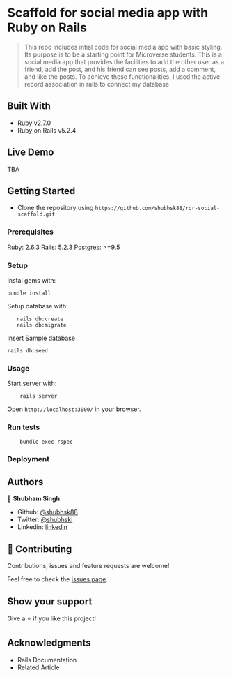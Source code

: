 # Scaffold for social media app with Ruby on Rails

> This repo includes intial code for social media app with basic styling. Its purpose is to be a starting point for Microverse students.
> This is a social media app that provides the facilities to add the other user as a friend, add the post, and his friend can see posts, add a comment, and like the posts. To achieve these functionalities, I used the active record association in rails to connect my
> database

## Built With

- Ruby v2.7.0
- Ruby on Rails v5.2.4

## Live Demo

TBA

## Getting Started

- Clone the repository using `https://github.com/shubhsk88/ror-social-scaffold.git`

### Prerequisites

Ruby: 2.6.3
Rails: 5.2.3
Postgres: >=9.5

### Setup

Instal gems with:

```
bundle install
```

Setup database with:

```
   rails db:create
   rails db:migrate

```

Insert Sample database

```
rails db:seed

```

### Usage

Start server with:

```
    rails server
```

Open `http://localhost:3000/` in your browser.

### Run tests

```
    bundle exec rspec
```


### Deployment

## Authors

👤 **Shubham Singh**

- Github: [@shubhsk88](https://github.com/shubhsk88)
- Twitter: [@shubhski](twitter.com/shubski)
- Linkedin: [linkedin](https://www.linkedin.com/in/shubhski/)

## 🤝 Contributing

Contributions, issues and feature requests are welcome!

Feel free to check the [issues page](issues/).

## Show your support

Give a ⭐️ if you like this project!

## Acknowledgments

- Rails Documentation 
- Related Article

